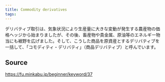 ```yaml
---
title: Commodity derivatives
tags: 
---
```


デリバティブ取引は、気象状況により生産量に大きな変動が発生する農産物の価格ヘッジから始まりましたが、その後、畜産物や貴金属、原油等のエネルギー物当にも裾野を広げました。そして、こうした商品を原資産とするデリバティブを一括して、「コモディティ・デリバティ」（商品デリバティブ）と呼んでいます。

## Source
https://fu.minkabu.jp/beginner/keyword/37